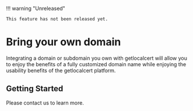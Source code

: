 !!! warning "Unreleased"
    
    This feature has not been released yet.

# Bring your own domain

Integrating a domain or subdomain you own with getlocalcert will allow you to enjoy the benefits of a fully customized domain name while enjoying the usability benefits of the getlocalcert platform.

## Getting Started

Please contact us to learn more.

